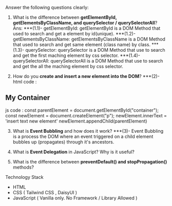 Answer the following questions clearly:

1. What is the difference between **getElementById, getElementsByClassName, and querySelector / querySelectorAll**?
Ans: ***(1.1)- getElementById: getElementById is a DOM Method that used to search and get a element by id(unique).
***(1.2)- getElementsByClassName: getElementsByClassName is a DOM Method that used to search and get same element (class name) by class.
***(1.3)- querySelector: querySelector is a DOM Method that use to search and get the first maching element by css selector.
***(1.4)- querySelectorAll: querySelectorAll is a DOM Method that use to search and get the all the maching element by css selector.


2. How do you **create and insert a new element into the DOM**?
***(2)- html code :
 <div id="container">
    <h2>My Container</h2>
  </div> 
  js code : 
  const parentElement = document.getElementById("container");
  const newElement = document.createElement("p");
  newElement.innerText = 'insert text new element'
  newElement.appendChild(parentElement)


3. What is **Event Bubbling** and how does it work?
***(3)- Event Bubbling is a process the DOM where an event triggered on a child element bubbles up (propagates) through it's ancestors.

4. What is **Event Delegation** in JavaScript? Why is it useful?
5. What is the difference between **preventDefault() and stopPropagation()** methods?


Technology Stack

- HTML
- CSS ( Tailwind CSS , DaisyUI )
- JavaScript ( Vanilla only. No Framework / Library Allowed )

